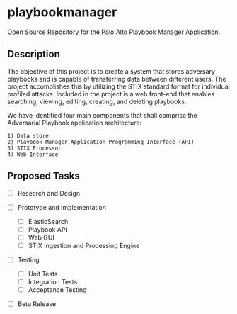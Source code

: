 # playbookmanager
Open Source Repository for the Palo Alto Playbook Manager Application.


## Description
 
The objective of this project is to create a system that stores adversary playbooks
and is capable of transferring data between different users. The project accomplishes
this by utilizing the STIX standard format for individual profiled attacks. Included in
the project is a web front-end that enables searching, viewing, editing, creating, and
deleting playbooks.
 
We have identified four main components that shall comprise the Adversarial Playbook application architecture:
    
    1) Data store
    2) Playbook Manager Application Programming Interface (API)
    3) STIX Processor
    4) Web Interface

## Proposed Tasks
  
  - [ ] Research and Design
  
  - [ ] Prototype and Implementation
    - [ ] ElasticSearch
    - [ ] Playbook API
    - [ ] Web GUI
    - [ ] STIX Ingestion and Processing Engine
   - [ ] Testing
     - [ ] Unit Tests
     - [ ] Integration Tests
     - [ ] Acceptance Testing
   - [ ] Beta Release
